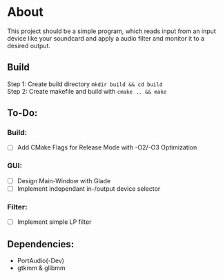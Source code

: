 # About  
This project should be a simple program, which reads input from an input device like your soundcard and apply a audio filter and monitor it to a desired output. 

## Build
Step 1: Create build directory  ``mkdir build && cd build``  
Step 2: Create makefile and build with   ``cmake .. && make``  

## To-Do:
### Build:
 - [ ] Add CMake Flags for Release Mode with -O2/-O3 Optimization  
### GUI: 
 - [ ] Design Main-Window with Glade
 - [ ] Implement independant in-/output device selector
### Filter:
 - [ ] Implement simple LP filter

## Dependencies:
 - PortAudio(-Dev)
 - gtkmm & glibmm